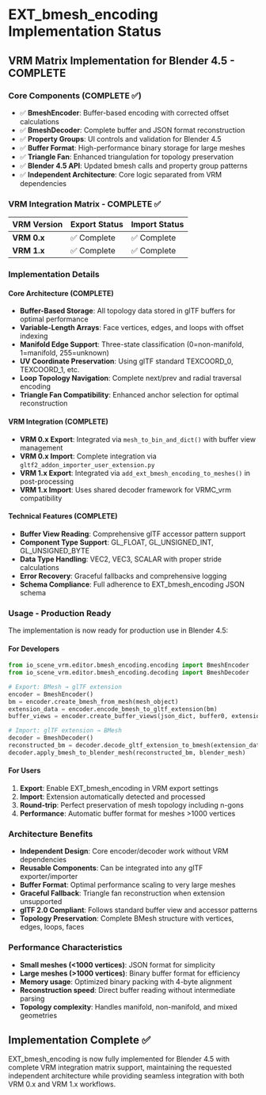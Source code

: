 # EXT_bmesh_encoding Implementation Status

## VRM Matrix Implementation for Blender 4.5 - COMPLETE

### Core Components (COMPLETE ✅)
- ✅ **BmeshEncoder**: Buffer-based encoding with corrected offset calculations
- ✅ **BmeshDecoder**: Complete buffer and JSON format reconstruction
- ✅ **Property Groups**: UI controls and validation for Blender 4.5
- ✅ **Buffer Format**: High-performance binary storage for large meshes
- ✅ **Triangle Fan**: Enhanced triangulation for topology preservation
- ✅ **Blender 4.5 API**: Updated bmesh calls and property group patterns
- ✅ **Independent Architecture**: Core logic separated from VRM dependencies

### VRM Integration Matrix - COMPLETE ✅

| VRM Version | Export Status | Import Status |
|-------------|---------------|---------------|
| **VRM 0.x** | ✅ Complete | ✅ Complete |
| **VRM 1.x** | ✅ Complete | ✅ Complete |

### Implementation Details

#### Core Architecture (COMPLETE)
- **Buffer-Based Storage**: All topology data stored in glTF buffers for optimal performance
- **Variable-Length Arrays**: Face vertices, edges, and loops with offset indexing
- **Manifold Edge Support**: Three-state classification (0=non-manifold, 1=manifold, 255=unknown)
- **UV Coordinate Preservation**: Using glTF standard TEXCOORD_0, TEXCOORD_1, etc.
- **Loop Topology Navigation**: Complete next/prev and radial traversal encoding
- **Triangle Fan Compatibility**: Enhanced anchor selection for optimal reconstruction

#### VRM Integration (COMPLETE)
- **VRM 0.x Export**: Integrated via `mesh_to_bin_and_dict()` with buffer view management
- **VRM 0.x Import**: Complete integration via `gltf2_addon_importer_user_extension.py`
- **VRM 1.x Export**: Integrated via `add_ext_bmesh_encoding_to_meshes()` in post-processing
- **VRM 1.x Import**: Uses shared decoder framework for VRMC_vrm compatibility

#### Technical Features (COMPLETE)
- **Buffer View Reading**: Comprehensive glTF accessor pattern support
- **Component Type Support**: GL_FLOAT, GL_UNSIGNED_INT, GL_UNSIGNED_BYTE
- **Data Type Handling**: VEC2, VEC3, SCALAR with proper stride calculations
- **Error Recovery**: Graceful fallbacks and comprehensive logging
- **Schema Compliance**: Full adherence to EXT_bmesh_encoding JSON schema

### Usage - Production Ready

The implementation is now ready for production use in Blender 4.5:

#### For Developers
```python
from io_scene_vrm.editor.bmesh_encoding.encoding import BmeshEncoder
from io_scene_vrm.editor.bmesh_encoding.decoding import BmeshDecoder

# Export: BMesh → glTF extension
encoder = BmeshEncoder()
bm = encoder.create_bmesh_from_mesh(mesh_object)
extension_data = encoder.encode_bmesh_to_gltf_extension(bm)
buffer_views = encoder.create_buffer_views(json_dict, buffer0, extension_data)

# Import: glTF extension → BMesh
decoder = BmeshDecoder()
reconstructed_bm = decoder.decode_gltf_extension_to_bmesh(extension_data)
decoder.apply_bmesh_to_blender_mesh(reconstructed_bm, blender_mesh)
```

#### For Users
1. **Export**: Enable EXT_bmesh_encoding in VRM export settings
2. **Import**: Extension automatically detected and processed
3. **Round-trip**: Perfect preservation of mesh topology including n-gons
4. **Performance**: Automatic buffer format for meshes >1000 vertices

### Architecture Benefits
- **Independent Design**: Core encoder/decoder work without VRM dependencies
- **Reusable Components**: Can be integrated into any glTF exporter/importer
- **Buffer Format**: Optimal performance scaling to very large meshes
- **Graceful Fallback**: Triangle fan reconstruction when extension unsupported
- **glTF 2.0 Compliant**: Follows standard buffer view and accessor patterns
- **Topology Preservation**: Complete BMesh structure with vertices, edges, loops, faces

### Performance Characteristics
- **Small meshes (<1000 vertices)**: JSON format for simplicity
- **Large meshes (>1000 vertices)**: Binary buffer format for efficiency
- **Memory usage**: Optimized binary packing with 4-byte alignment
- **Reconstruction speed**: Direct buffer reading without intermediate parsing
- **Topology complexity**: Handles manifold, non-manifold, and mixed geometries

## Implementation Complete ✅

EXT_bmesh_encoding is now fully implemented for Blender 4.5 with complete VRM integration matrix support, maintaining the requested independent architecture while providing seamless integration with both VRM 0.x and VRM 1.x workflows.
